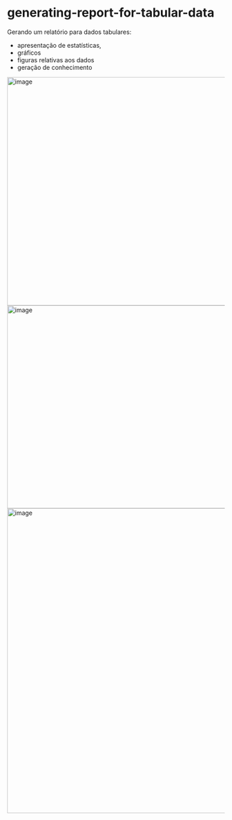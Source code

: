 # generating-report-for-tabular-data

Gerando um relatório para dados tabulares:
- apresentação de estatísticas,
- gráficos
- figuras relativas aos dados
- geração de conhecimento


<img width="577" height="528" alt="image" src="https://github.com/user-attachments/assets/9aca0b80-4bb9-40db-9f2f-7c807a474cab" />

<img width="1535" height="469" alt="image" src="https://github.com/user-attachments/assets/f45c7840-0406-432d-a3f8-12453ef9d2e4" />

<img width="1256" height="705" alt="image" src="https://github.com/user-attachments/assets/ef519393-465c-440a-bcaf-18188b692868" />

